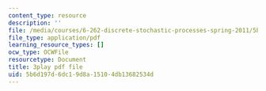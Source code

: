 ```yaml
---
content_type: resource
description: ''
file: /media/courses/6-262-discrete-stochastic-processes-spring-2011/5b6d197d6dc19d8a15104db13682534d_TOvSJkC1nRI.pdf
file_type: application/pdf
learning_resource_types: []
ocw_type: OCWFile
resourcetype: Document
title: 3play pdf file
uid: 5b6d197d-6dc1-9d8a-1510-4db13682534d
---
```

